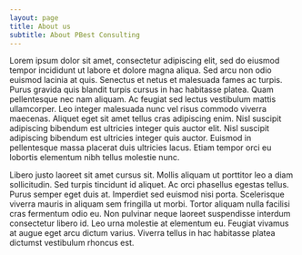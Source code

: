 ```yaml
---
layout: page
title: About us
subtitle: About PBest Consulting
---
```


<p class="placeholder-content">
    Lorem ipsum dolor sit amet, consectetur adipiscing elit, sed do eiusmod tempor incididunt ut labore et dolore magna aliqua. Sed arcu non odio euismod lacinia at quis. Senectus et netus et malesuada fames ac turpis. Purus gravida quis blandit turpis cursus in hac habitasse platea. Quam pellentesque nec nam aliquam. Ac feugiat sed lectus vestibulum mattis ullamcorper. Leo integer malesuada nunc vel risus commodo viverra maecenas. Aliquet eget sit amet tellus cras adipiscing enim. Nisl suscipit adipiscing bibendum est ultricies integer quis auctor elit. Nisl suscipit adipiscing bibendum est ultricies integer quis auctor. Euismod in pellentesque massa placerat duis ultricies lacus. Etiam tempor orci eu lobortis elementum nibh tellus molestie nunc.
</p>
<p class="placeholder-content">
    Libero justo laoreet sit amet cursus sit. Mollis aliquam ut porttitor leo a diam sollicitudin. Sed turpis tincidunt id aliquet. Ac orci phasellus egestas tellus. Purus semper eget duis at. Imperdiet sed euismod nisi porta. Scelerisque viverra mauris in aliquam sem fringilla ut morbi. Tortor aliquam nulla facilisi cras fermentum odio eu. Non pulvinar neque laoreet suspendisse interdum consectetur libero id. Leo urna molestie at elementum eu. Feugiat vivamus at augue eget arcu dictum varius. Viverra tellus in hac habitasse platea dictumst vestibulum rhoncus est.
</p>